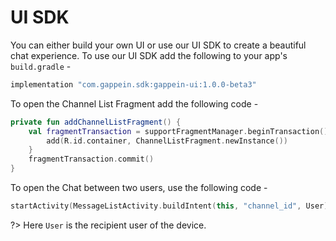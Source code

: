# UI SDK

You can either build your own UI or use our UI SDK to create a beautiful chat experience.
To use our UI SDK add the following to your app's `build.gradle` -

```groovy
implementation "com.gappein.sdk:gappein-ui:1.0.0-beta3"
```

To open the Channel List Fragment add the following code -

```kotlin
private fun addChannelListFragment() {
    val fragmentTransaction = supportFragmentManager.beginTransaction().apply {
        add(R.id.container, ChannelListFragment.newInstance())
    }
    fragmentTransaction.commit()
}
```

To open the Chat between two users, use the following code -

```kotlin
startActivity(MessageListActivity.buildIntent(this, "channel_id", User))
```

?> Here `User` is the recipient user of the device.

